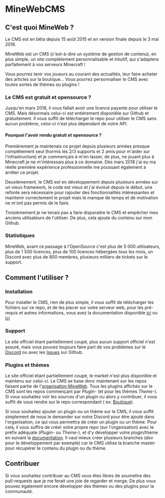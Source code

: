 # MineWebCMS

## C'est quoi MineWeb ?

Le CMS est en bêta depuis 15 août 2015 et en version finale depuis le 3 mai 2016.

MineWeb est un CMS (c'est-à-dire un système de gestion de contenu), en plus simple, un site complètement personnalisable
et intuitif, qui s'adaptera parfaitement à vos serveurs Minecraft !

Vous pourrez tenir vos joueurs au courant des actualités, leur faire acheter des articles sur la boutique... Vous
pourrez personnaliser le CMS avec toutes sortes de thèmes ou plugins !

### Le CMS est gratuit et opensource ?

Jusqu'en mars 2018, il vous fallait avoir une licence payante pour utiliser le CMS. Mais désormais celui-ci est
entièrement disponible sur Github et gratuitement. Il vous suffit de télécharger le repo pour utiliser le CMS sans aucun
problème, celui-ci n'est plus dépendant de notre API.

#### Pourquoi l'avoir rendu gratuit et opensource ?

Premièrement je maintenais ce projet depuis plusieurs années presque complètement seul (hormis les 2/3 supports et 2
amis pour m'aider sur l'infrastructure) et je commençais à m'en lasser, de plus, ne jouant plus à Minecraft je ne
m'intéressais plus à ce domaine. Dès mars 2018 j'ai eu ma réelle première expérience professionnelle me poussant
également a arrêter ce projet.

Deuxièmement, le CMS est en développement depuis plusieurs années sur un vieux framework, le code est vieux et j'ai
évolué depuis le début, une refonte sera nécessaire pour rajouter des fonctionnalités intéressantes et maintenir
correctement le projet mais le manque de temps et de motivation ne m'ont pas permis de le faire.

Troisièmement je ne tenais pas a faire disparaitre le CMS et empêcher mes anciens utilisateurs de l'utiliser. De plus,
cela ajoute du contenu sur mon Github.

### Statistiques

MineWeb, avant ce passage à l'OpenSource c'est plus de 5 000 utilisateurs, plus de 1 500 licences, plus de 100 licences
hébergées tous les mois, un Discord avec plus de 800 membres, plusieurs milliers de tickets sur le support.

## Comment l'utiliser ?

### Installation

Pour installer le CMS, rien de plus simple, il vous suffit de télécharger les fichiers sur ce repo, et de les placer sur
votre serveur web, pour les pré-requis et autres informations, vous avez la documentation
disponible [ici](https://docs.mineweb.org) ou [ici](https://github.com/MineWeb/docs.mineweb.org)

### Support

Le site officiel étant partiellement coupé, plus aucun support officiel n'est assuré, mais vous pouvez toujours faire
part de vos problèmes sur le [Discord](https://discordapp.com/invite/3QYdt8r) ou avec
les [Issues](https://github.com/MineWeb/MineWebCMS/issues) sur Github.

### Plugins et thèmes

Le site officiel étant partiellement coupé, le market n'est plus disponible et maintenu sur celui-ci. Le CMS se base
donc maintenant sur les repos faisant partie de l'[organisation MineWeb](https://github.com/MineWeb). Tous les plugins
affichés sur le CMS sont les repos commençant par _Plugin-_ (et pour les thèmes _Theme-_). Si vous souhaitez voir les
sources d'un plugin ou alors y contribuer, il vous suffit de vous rendre sur le repo correspondant (
ex: [Boutique](https://github.com/MineWeb/Plugin-Shop)).

Si vous souhaitez ajouter un plugin ou un thème sur le CMS, il vous suffit simplement de nous le demander sur notre
Discord pour être ajouté dans l'organisation, ce qui vous permettra de créer un plugin ou un thème. Pour cela, il vous
suffira de créer votre propre repo (sur l'organisation) avec le préfix adéquate (_Plugin-_ ou _Theme-_), et d'y
développer votre plugin/thème en suivant la [documentation](https://docs.mineweb.org). Il vaut mieux créer plusieurs
branches (_dev_ pour le développement par exemple) car le CMS utilise la branche _master_ pour récupérer le contenu du
plugin ou du thème.

## Contribuer

Si vous souhaitez contribuer au CMS vous êtes libres de soumettre des pull-requests que je me ferait une joie de
regarder et merge. De plus vous pouvez également encore développer des thèmes ou des plugins pour la communauté. 
